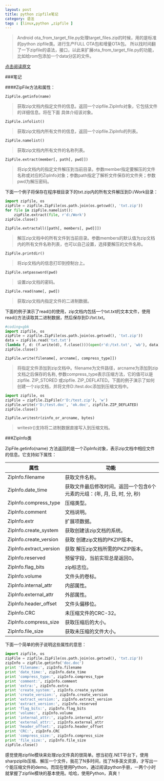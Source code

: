 ```yaml
---
layout: post
title: python zipfile笔记
category: 语法
tags : [linux,python ,zipfile ]
---
```


> Android ota_from_target_file.py处理target_files.zip的时候，用的是标准的python zipfile类。进行生产FULL OTA包和增量OTA包。
所以找时间翻了一下zipfile的语法，接口，以此来扩展ota_from_target_file.py的功能，比如给rom包添加一个data分区的文件。

[点击阅读原文](http://python.jobbole.com/81519/)

###笔记


####ZipFile方法和属性：

`ZipFile.getinfo(name)`

> 获取zip文档内指定文件的信息。返回一个zipfile.ZipInfo对象，它包括文件的详细信息。将在下面 具体介绍该对象。

`ZipFile.infolist()`

> 获取zip文档内所有文件的信息，返回一个zipfile.ZipInfo的列表。

`ZipFile.namelist()`

> 获取zip文档内所有文件的名称列表。

`ZipFile.extract(member[, path[, pwd]])`

> 将zip文档内的指定文件解压到当前目录。参数member指定要解压的文件名称或对应的ZipInfo对象；参数path指定了解析文件保存的文件夹；参数pwd为解压密码。

下面一个例子将保存在程序根目录下的txt.zip内的所有文件解压到D:/Work目录：

```py
import zipfile, os
zipFile = zipfile.ZipFile(os.path.join(os.getcwd(), 'txt.zip'))
for file in zipFile.namelist():
    zipFile.extract(file, r'd:/Work')
zipFile.close()
```


`ZipFile.extractall([path[, members[, pwd]]])`

> 解压zip文档中的所有文件到当前目录。参数members的默认值为zip文档内的所有文件名称列表，也可以自己设置，选择要解压的文件名称。

`ZipFile.printdir()`

> 将zip文档内的信息打印到控制台上。

`ZipFile.setpassword(pwd)`

> 设置zip文档的密码。

`ZipFile.read(name[, pwd])`

> 获取zip文档内指定文件的二进制数据。


下面的例子演示了read()的使用，zip文档内包括一个txt.txt的文本文件，使用read()方法读取其二进制数据，然后保存到D:/txt.txt。

```py
#coding=gbk
import zipfile, os
zipFile = zipfile.ZipFile(os.path.join(os.getcwd(), 'txt.zip'))
data = zipFile.read('txt.txt')
(lambda f, d: (f.write(d), f.close()))(open(r'd:/txt.txt', 'wb'), data)  #一行语句就完成了写文件操作。仔细琢磨哦~_~
zipFile.close()
```

`ZipFile.write(filename[, arcname[, compress_type]])`

> 将指定文件添加到zip文档中。filename为文件路径，arcname为添加到zip文档之后保存的名称, 参数compress_type表示压缩方法，它的值可以是zipfile. ZIP_STORED 或zipfile. ZIP_DEFLATED。下面的例子演示了如何创建一个zip文档，并将文件D:/test.doc添加到压缩文档中。

```py
import zipfile, os
zipFile = zipfile.ZipFile(r'D:/test.zip'), 'w')
zipFile.write(r'D:/test.doc', 'ok.doc', zipfile.ZIP_DEFLATED)
zipFile.close()
```

`ZipFile.writestr(zinfo_or_arcname, bytes)`

> writestr()支持将二进制数据直接写入到压缩文档。

###ZipInfo类


ZipFile.getinfo(name) 方法返回的是一个ZipInfo对象，表示zip文档中相应文件的信息。它支持如下属性：

属性|功能
---|---
ZipInfo.filename| 获取文件名称。
ZipInfo.date_time| 获取文件最后修改时间。返回一个包含6个元素的元组：(年, 月, 日, 时, 分, 秒)
ZipInfo.compress_type| 压缩类型。
ZipInfo.comment| 文档说明。
ZipInfo.extr| 扩展项数据。
ZipInfo.create_system| 获取创建该zip文档的系统。
ZipInfo.create_version| 获取 创建zip文档的PKZIP版本。
ZipInfo.extract_version| 获取 解压zip文档所需的PKZIP版本。
ZipInfo.reserved| 预留字段，当前实现总是返回0。
ZipInfo.flag_bits| zip标志位。
ZipInfo.volume| 文件头的卷标。
ZipInfo.internal_attr| 内部属性。
ZipInfo.external_attr| 外部属性。
ZipInfo.header_offset| 文件头偏移位。
ZipInfo.CRC| 未压缩文件的CRC-32。
ZipInfo.compress_size| 获取压缩后的大小。
ZipInfo.file_size| 获取未压缩的文件大小。

下面一个简单的例子说明这些属性的意思：

```py
import zipfile, os
zipFile = zipfile.ZipFile(os.path.join(os.getcwd(), 'txt.zip'))
zipInfo = zipFile.getinfo('doc.doc')
print 'filename:', zipInfo.filename
print 'date_time:', zipInfo.date_time
print 'compress_type:', zipInfo.compress_type
print 'comment:', zipInfo.comment
print 'extra:', zipInfo.extra
print 'create_system:', zipInfo.create_system
print 'create_version:', zipInfo.create_version
print 'extract_version:', zipInfo.extract_version
print 'extract_version:', zipInfo.reserved
print 'flag_bits:', zipInfo.flag_bits
print 'volume:', zipInfo.volume
print 'internal_attr:', zipInfo.internal_attr
print 'external_attr:', zipInfo.external_attr
print 'header_offset:', zipInfo.header_offset
print 'CRC:', zipInfo.CRC
print 'compress_size:', zipInfo.compress_size
print 'file_size:', zipInfo.file_size
zipFile.close()
```

感觉使用zipfile模块来处理zip文件真的很简单。想当初在.NET平台下，使用sharpziplib压缩、解压一个文件，我花了N多时间，找了N多英文资源，才写出一个能压缩文件的demo。而现在使用Python，通过阅读python手册，一两个小时就掌握了zipfile模块的基本使用。哈哈，使用Python，真爽！